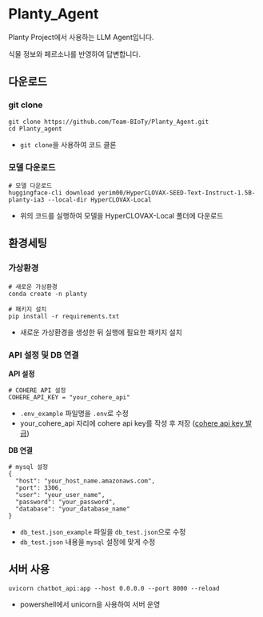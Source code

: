 # Planty_Agent

Planty Project에서 사용하는 LLM Agent입니다.

식물 정보와 페르소나를 반영하여 답변합니다. 

## 다운로드 

### git clone
```
git clone https://github.com/Team-BIoTy/Planty_Agent.git
cd Planty_agent
```
- `git clone`을 사용하여 코드 클론

### 모델 다운로드
```
# 모델 다운로드 
huggingface-cli download yerim00/HyperCLOVAX-SEED-Text-Instruct-1.5B-planty-ia3 --local-dir HyperCLOVAX-Local
```
- 위의 코드를 실행하여 모델을 HyperCLOVAX-Local 폴더에 다운로드

## 환경세팅
### 가상환경
```
# 새로운 가상환경
conda create -n planty

# 패키지 설치
pip install -r requirements.txt
```
- 새로운 가상환경을 생성한 뒤 실행에 필요한 패키지 설치

### API 설정 및 DB 연결
**API 설정**
```
# COHERE API 설정
COHERE_API_KEY = "your_cohere_api"
```
- `.env_example` 파일명을 `.env`로 수정
- your_cohere_api 자리에 cohere api key를 작성 후 저장 ([cohere api key 발급](https://dashboard.cohere.com/welcome/login?redirect_uri=%2Fapi-keys))

**DB 연결**
```
# mysql 설정
{
  "host": "your_host_name.amazonaws.com",
  "port": 3306,
  "user": "your_user_name",
  "password": "your_password",
  "database": "your_database_name"
}

```
- `db_test.json_example` 파일을 `db_test.json`으로 수정
- `db_test.json` 내용을 `mysql` 설정에 맞게 수정

## 서버 사용
```
uvicorn chatbot_api:app --host 0.0.0.0 --port 8000 --reload
```
- powershell에서 unicorn을 사용하여 서버 운영